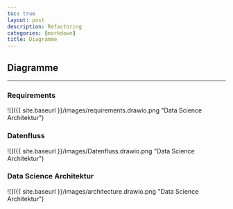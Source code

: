 ```yaml
---
toc: true
layout: post
description: Refactoring
categories: [markdown]
title: Diagramme
---
```

## Diagramme
---

### Requirements 

![]({{ site.baseurl }}/images/requirements.drawio.png "Data Science Architektur")

### Datenfluss

![]({{ site.baseurl }}/images/Datenfluss.drawio.png "Data Science Architektur")

### Data Science Architektur

![]({{ site.baseurl }}/images/architecture.drawio.png "Data Science Architektur")

